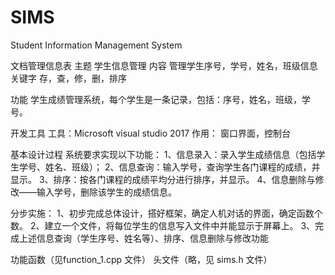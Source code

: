 # SIMS
Student Information Management System

文档管理信息表
主题	学生信息管理
内容	管理学生序号，学号，姓名，班级信息
关键字	存，查，修，删，排序

功能
学生成绩管理系统，每个学生是一条记录，包括：序号，姓名，班级，学号。

开发工具
工具：Microsoft visual studio 2017
作用：	窗口界面，控制台


基本设计过程
系统要求实现以下功能：
1、信息录入：录入学生成绩信息（包括学生学号、姓名、班级）；
2、信息查询：输入学号，查询学生各门课程的成绩，并显示。
3、排序：按各门课程的成绩平均分进行排序，并显示。
4、信息删除与修改——输入学号，删除该学生的成绩信息。

分步实施：
1、初步完成总体设计，搭好框架，确定人机对话的界面，确定函数个数。
2、建立一个文件，将每位学生的信息写入文件中并能显示于屏幕上。
3、完成上述信息查询（学生序号、姓名等）、排序、信息删除与修改功能 

功能函数（见function_1.cpp 文件）
头文件（略，见 sims.h 文件）
